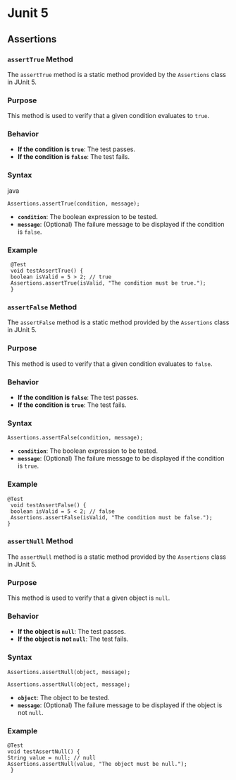 # Junit 5

## Assertions

### `assertTrue` Method

The `assertTrue` method is a static method provided by the `Assertions` class in JUnit 5.

### Purpose

This method is used to verify that a given condition evaluates to `true`.

### Behavior

- **If the condition is `true`**: The test passes.
- **If the condition is `false`**: The test fails.

### Syntax

java

```
Assertions.assertTrue(condition, message);
```

- **`condition`**: The boolean expression to be tested.
- **`message`**: (Optional) The failure message to be displayed if the condition is `false`.

### Example

```
 @Test 
 void testAssertTrue() {
 boolean isValid = 5 > 2; // true
 Assertions.assertTrue(isValid, "The condition must be true.");
 }
```

### `assertFalse` Method

The `assertFalse` method is a static method provided by the `Assertions` class in JUnit 5.

### Purpose

This method is used to verify that a given condition evaluates to `false`.

### Behavior

- **If the condition is `false`**: The test passes.
- **If the condition is `true`**: The test fails.

### Syntax

```
Assertions.assertFalse(condition, message);
```

- **`condition`**: The boolean expression to be tested.
- **`message`**: (Optional) The failure message to be displayed if the condition is `true`.

### Example

```
@Test 
 void testAssertFalse() { 
 boolean isValid = 5 < 2; // false
 Assertions.assertFalse(isValid, "The condition must be false."); 
}
```





### `assertNull` Method

The `assertNull` method is a static method provided by the `Assertions` class in JUnit 5.

### Purpose

This method is used to verify that a given object is `null`.

### Behavior

- **If the object is `null`**: The test passes.
- **If the object is not `null`**: The test fails.

### Syntax

```
Assertions.assertNull(object, message);
```



`Assertions.assertNull(object, message);`

- **`object`**: The object to be tested.
- **`message`**: (Optional) The failure message to be displayed if the object is not `null`.

### Example

```
@Test 
void testAssertNull() { 
String value = null; // null 
Assertions.assertNull(value, "The object must be null.");
 }
```


